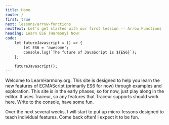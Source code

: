 ```yaml
---
title: Home
route: /
first: true
next: lessons/arrow-functions
nextText: Let's get started with our first lession -- Arrow Functions
heading: Learn ES6 (Harmony) Now!
code: |
    let futureJavascript = () => {
        let ES6 = 'awesome';
        console.log(`The future of JavaScript is ${ES6}`);
    };

    futureJavascript();
---
```


Welcome to LearnHarmony.org.  This site is designed to help you learn the new features of ECMAScript (primarily ES6 for now) through examples and exploration.  This site is in the early phases, so for now, just play along in the editor.  It uses Traceur, so any features that Traceur supports should work here.  Write to the console, have some fun.

Over the next several weeks, I will start to put up micro-lessons designed to teach individual features.  Come back often! I expect it to be fun.